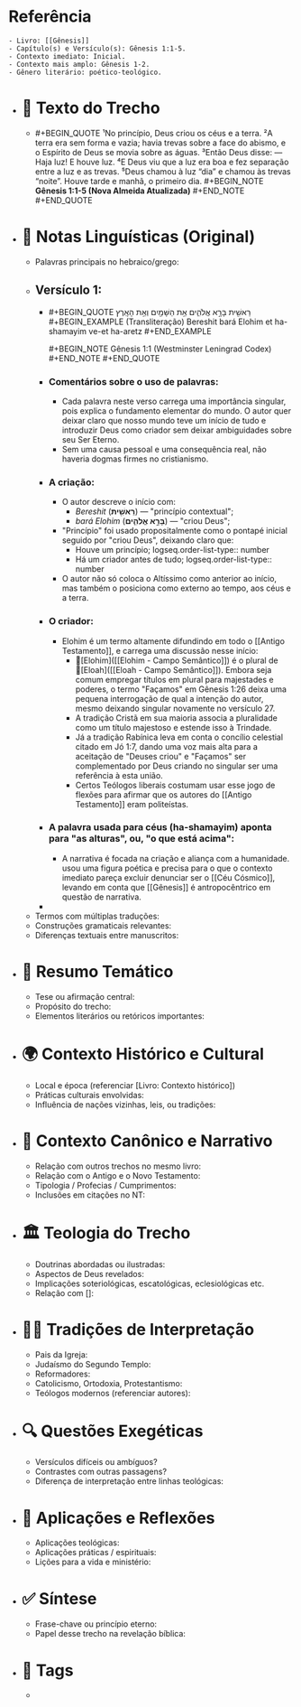 # **Referência**
	- Livro: [[Gênesis]]
	- Capítulo(s) e Versículo(s): Gênesis 1:1-5.
	- Contexto imediato: Inicial.
	- Contexto mais amplo: Gênesis 1-2.
	- Gênero literário: poético-teológico.
- # 📑 Texto do Trecho
	- #+BEGIN_QUOTE
	  ¹No princípio, Deus criou os céus e a terra.
	  ²A terra era sem forma e vazia; havia trevas sobre a face do abismo, e o Espírito de Deus se movia sobre as águas.
	  ³Então Deus disse:
	      — Haja luz!
	  E houve luz.
	  ⁴E Deus viu que a luz era boa e fez separação entre a luz e as trevas. ⁵Deus chamou à luz “dia” e chamou às trevas “noite”.
	  Houve tarde e manhã, o primeiro dia.
	  #+BEGIN_NOTE
	  **Gênesis 1:1-5 (Nova Almeida Atualizada)**
	  #+END_NOTE
	  #+END_QUOTE
- # 📜 Notas Linguísticas (Original)
	- Palavras principais no hebraico/grego:
	- ## Versículo 1:
		- #+BEGIN_QUOTE
		  רֵאשִׁ֖ית בָּרָ֣א אֱלֹהִ֑ים אֵ֥ת הַשָּׁמַ֖יִם וְאֵ֥ת הָאָֽרֶץ
		  #+BEGIN_EXAMPLE
		  (Transliteração)
		  Bereshit bará Elohim et ha-shamayim ve-et ha-aretz
		  #+END_EXAMPLE
		  
		  #+BEGIN_NOTE
		  Gênesis 1:1 (Westminster Leningrad Codex)
		  #+END_NOTE 
		  #+END_QUOTE
		- ### Comentários sobre o uso de palavras:
			- Cada palavra neste verso carrega uma importância singular, pois explica o fundamento elementar do mundo. O autor quer deixar claro que nosso mundo teve um início de tudo e introduzir Deus como criador sem deixar ambiguidades sobre seu Ser Eterno.
			- Sem uma causa pessoal e uma consequência real, não haveria dogmas firmes no cristianismo.
		- ### A criação:
			- O autor descreve o início com:
				- *Bereshit* (**רֵאשִׁ֖ית**) — "princípio contextual";
				- *bará Elohim* (**בָּרָ֣א אֱלֹהִ֑ים**) — "criou Deus";
			- "Princípio" foi usado propositalmente como o pontapé inicial seguido por "criou Deus", deixando claro que:
				- Houve um princípio;
				  logseq.order-list-type:: number
				- Há um criador antes de tudo;
				  logseq.order-list-type:: number
			- O autor não só coloca o Altíssimo como anterior ao início, mas também o posiciona como externo ao tempo, aos céus e a terra.
		- ### O criador:
			- Elohim é um termo altamente difundindo em todo o [[Antigo Testamento]], e carrega uma discussão nesse início:
				- 🔗[Elohim]([[Elohim - Campo Semântico]]) é o plural de 🔗[Eloah]([[Eloah - Campo Semântico]]). Embora seja comum empregar títulos em plural para majestades e poderes, o termo "Façamos" em Gênesis 1:26 deixa uma pequena interrogação de qual a intenção do autor, mesmo deixando singular novamente no versículo 27.
				- A tradição Cristã em sua maioria associa a pluralidade como um título majestoso e estende isso à Trindade.
				- Já a tradição Rabínica leva em conta o concílio celestial citado em Jó 1:7, dando uma voz mais alta para a aceitação de "Deuses criou" e "Façamos" ser complementado por Deus criando no singular ser uma referência à esta união.
				- Certos Teólogos liberais costumam usar esse jogo de flexões para afirmar que os autores do [[Antigo Testamento]] eram politeístas.
		- ### A palavra usada para céus (ha-shamayim) aponta para "as alturas", ou, "o que está acima":
			- A narrativa é focada na criação e aliança com a humanidade. usou uma figura poética e precisa para o que o contexto imediato pareça excluir denunciar ser o [[Céu Cósmico]], levando em conta que [[Gênesis]] é antropocêntrico em questão de narrativa.
		-
	- Termos com múltiplas traduções:
	- Construções gramaticais relevantes:
	- Diferenças textuais entre manuscritos:
- # 🧠 Resumo Temático
	- Tese ou afirmação central:
	- Propósito do trecho:
	- Elementos literários ou retóricos importantes:
- # 🌍 Contexto Histórico e Cultural
	- Local e época (referenciar [Livro: Contexto histórico])
	- Práticas culturais envolvidas:
	- Influência de nações vizinhas, leis, ou tradições:
- # 📖 Contexto Canônico e Narrativo
	- Relação com outros trechos no mesmo livro:
	- Relação com o Antigo e o Novo Testamento:
	- Tipologia / Profecias / Cumprimentos:
	- Inclusões em citações no NT:
- # 🏛️ Teologia do Trecho
	- Doutrinas abordadas ou ilustradas:
	- Aspectos de Deus revelados:
	- Implicações soteriológicas, escatológicas, eclesiológicas etc.
	- Relação com []:
- # 🧙‍♂️ Tradições de Interpretação
	- Pais da Igreja:
	- Judaísmo do Segundo Templo:
	- Reformadores:
	- Catolicismo, Ortodoxia, Protestantismo:
	- Teólogos modernos (referenciar autores):
- # 🔍 Questões Exegéticas
	- Versículos difíceis ou ambíguos?
	- Contrastes com outras passagens?
	- Diferença de interpretação entre linhas teológicas:
- # 🧩 Aplicações e Reflexões
	- Aplicações teológicas:
	- Aplicações práticas / espirituais:
	- Lições para a vida e ministério:
- # ✅ Síntese
	- Frase-chave ou princípio eterno:
	- Papel desse trecho na revelação bíblica:
- # 🧠 Tags
	-